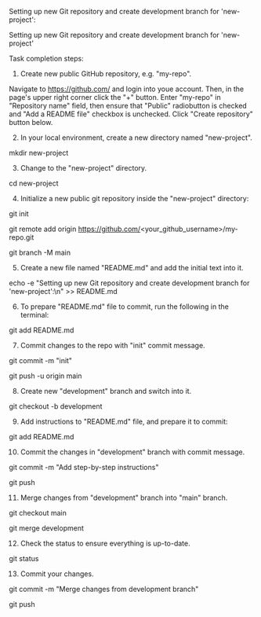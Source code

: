 Setting up new Git repository and create development branch for 'new-project':

Setting up new Git repository and create development branch for 'new-project'

Task completion steps:

1. Create new public GitHub repository, e.g. "my-repo".

Navigate to https://github.com/ and login into youe account.
Then, in the page's upper right corner click the "+" button.
Enter "my-repo" in "Repository name" field, then ensure that "Public" radiobutton is checked and "Add a README file" checkbox is unchecked.
Click "Create repository" button below.


2. In your local environment, create a new directory named "new-project".

mkdir new-project


3. Change to the "new-project" directory.

cd new-project


4. Initialize a new public git repository inside the "new-project" directory:

git init

git remote add origin https://github.com/<your_github_username>/my-repo.git

git branch -M main


5. Create a new file named "README.md" and add the initial text into it.

echo -e "Setting up new Git repository and create development branch for 'new-project':\n" >> README.md

6. To prepare "README.md" file to commit, run the following in the terminal:

git add README.md


7. Commit changes to the repo with "init" commit message.

git commit -m "init"

git push -u origin main


8. Create new "development" branch and switch into it.

git checkout -b development


9. Add instructions to "README.md" file, and prepare it to commit:

git add README.md


10. Commit the changes in "development" branch with commit message.

git commit -m "Add step-by-step instructions"

git push


11. Merge changes from "development" branch into "main" branch.

git checkout main

git merge development


12. Check the status to ensure everything is up-to-date.

git status


13. Commit your changes.

git commit -m "Merge changes from development branch"

git push



